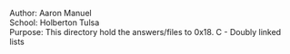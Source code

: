 Author: Aaron Manuel<br/>
School: Holberton Tulsa<br/>
Purpose: This directory hold the answers/files to 0x18. C - Doubly linked lists<br/>
